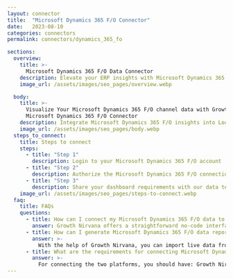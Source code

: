 ```yaml
---
layout: connector
title:  "Microsoft Dynamics 365 F/O Connector"
date:   2023-08-10
categories: connectors
permalink: connectors/dynamics_365_fo

sections:
  overview:
    title: >-
      Microsoft Dynamics 365 F/O Data Connector
    description: Elevate your ERP insights with Microsoft Dynamics 365 F/O integration. Seamlessly merge ERP data from Microsoft Dynamics 365 F/O with Looker Studio's analytical capabilities, unlocking insights that drive operational strategies, resource planning, and operational excellence.
    image_url: /assets/images/seo_pages/overview.webp

  body:
    title: >-
      Visualize Your Microsoft Dynamics 365 F/O channel data with Growth Nirvana's
      Microsoft Dynamics 365 F/O Connector
    description: Integrate Microsoft Dynamics 365 F/O insights into Looker Studio for comprehensive ERP analytics that guide your operational strategies.
    image_url: /assets/images/seo_pages/body.webp
  steps_to_connect:
    title: Steps to connect
    steps:
      - title: "Step 1"
        description: Login to your Microsoft Dynamics 365 F/O account
      - title: "Step 2"
        description: Authorize the Microsoft Dynamics 365 F/O connection to send data to Growth Nirvana
      - title: "Step 3"
        description: Share your dashboard requirements with our data team. We will build the report for you.
    image_url: /assets/images/seo_pages/steps-to-connect.webp
  faq:
    title: FAQs
    questions:
      - title: How can I connect my Microsoft Dynamics 365 F/O data to Google Data Studio/Looker Studio?
        answer: Growth Nirvana offers a straightforward no-code interface to connect to Microsoft Dynamics 365 F/O data sources.
      - title: How can I generate Microsoft Dynamics 365 F/O data reports in Looker Studio?
        answer: >-
          With the help of Growth Nirvana, you can import live data from Microsoft Dynamics 365 F/O into Looker Studio. These data can be viewed in charts, tables, and dashboards to generate branded reports that can be shared instantly.
      - title: What are the requirements for connecting Microsoft Dynamics 365 F/O and Looker Studio?
        answer: >-
          For connecting the two platforms, you should have: Growth Nirvana Account and Microsoft Dynamics 365 F/O Ads Account
---
```

